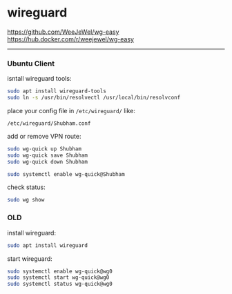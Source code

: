 # wireguard

https://github.com/WeeJeWel/wg-easy \
https://hub.docker.com/r/weejewel/wg-easy

---

### Ubuntu Client

isntall wireguard tools:
```bash
sudo apt install wireguard-tools
sudo ln -s /usr/bin/resolvectl /usr/local/bin/resolvconf
```

place your config file in `/etc/wireguard/` like:
```
/etc/wireguard/Shubham.conf
```

add or remove VPN route:
```bash
sudo wg-quick up Shubham
sudo wg-quick save Shubham
sudo wg-quick down Shubham

sudo systemctl enable wg-quick@Shubham
```

check status:
```bash
sudo wg show
```

### OLD

install wireguard:
```bash
sudo apt install wireguard
```

start wireguard:
```bash
sudo systemctl enable wg-quick@wg0
sudo systemctl start wg-quick@wg0
sudo systemctl status wg-quick@wg0
```




